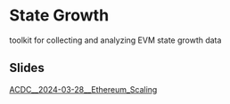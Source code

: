 
# State Growth

toolkit for collecting and analyzing EVM state growth data

## Slides

[ACDC__2024-03-28__Ethereum_Scaling](https://docs.google.com/presentation/d/12qF9RnyQiY5jNA0ZEoZssbncZ8i3lpeLd8lhANs3M2w/edit#slide=id.g2c7182e8d3d_0_0)
